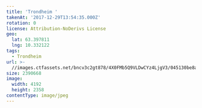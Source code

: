 ```yaml
---
title: 'Trondheim '
takenAt: '2017-12-29T13:54:35.000Z'
rotation: 0
license: Attribution-NoDerivs License
geo:
  lat: 63.397811
  lng: 10.332122
tags:
  - Trondheim
url: >-
  //images.ctfassets.net/bncv3c2gt878/4X0FMb5Q9VLDwCYz4LjgV3/045130be8a0b6d52a358642a6651127f/trondheim_38665932234_o
size: 2390668
image:
  width: 4192
  height: 2358
contentType: image/jpeg
---
```


